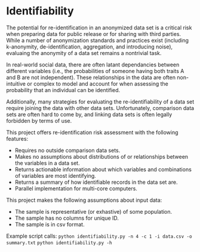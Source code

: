 Identifiability
===============

The potential for re-identification in an anonymized data set is a critical risk when preparing data for public release or for sharing with third parties. While a number of anonymization standards and practices exist (including k-anonymity, de-identification, aggregation, and introducing noise), evaluaing the anonymity of a data set remains a nontrivial task. 

In real-world social data, there are often latant dependancies between different variables (i.e., the probabilities of someone having both traits A and B are not independent). These relationships in the data are often non-intuitive or complex to model and account for when assessing the probability that an individual can be identified. 

Additionally, many strategies for evaluating the re-identifiability of a data set require joining the data with other data sets. Unfortunately, comparison data sets are often hard to come by, and linking data sets is often legally forbidden by terms of use.

This project offers re-identification risk assessment with the following features:
- Requires no outside comparison data sets.
- Makes no assumptions about distributions of or relationships between the variables in a data set.
- Returns actionable information about which variables and combinations of variables are most identifying.
- Returns a summary of how identifiable records in the data set are.
- Parallel implementation for multi-core computers.

This project makes the following assumptions about input data:
- The sample is representative (or exhastive) of some population.
- The sample has no columns for unique ID.
- The sample is in csv format. 

Example script calls:
`python identifiability.py -n 4 -c 1 -i data.csv -o summary.txt`
`python identifiability.py -h`
